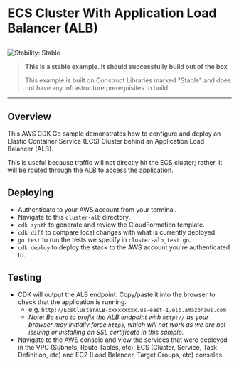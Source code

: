 # ECS Cluster With Application Load Balancer (ALB)

## <!--BEGIN STABILITY BANNER-->

![Stability: Stable](https://img.shields.io/badge/stability-Stable-success.svg?style=for-the-badge)

> **This is a stable example. It should successfully build out of the box**
>
> This example is built on Construct Libraries marked "Stable" and does not have any infrastructure prerequisites to build.

---

<!--END STABILITY BANNER-->

## Overview

This AWS CDK Go sample demonstrates how to configure and deploy an Elastic Container Service (ECS) Cluster behind an Application Load Balancer (ALB).

This is useful because traffic will not directly hit the ECS cluster; rather, it will be routed through the ALB to access the application.

## Deploying

- Authenticate to your AWS account from your terminal.
- Navigate to this `cluster-alb` directory.
- `cdk synth` to generate and review the CloudFormation template.
- `cdk diff` to compare local changes with what is currently deployed.
- `go test` to run the tests we specify in `cluster-alb_test.go`.
- `cdk deploy` to deploy the stack to the AWS account you're authenticated to.

## Testing

- CDK will output the ALB endpoint. Copy/paste it into the browser to check that the application is running.
  - e.g. `http://EcsClusterALB-xxxxxxxxx.us-east-1.elb.amazonaws.com`
  - _Note: Be sure to prefix the ALB endpoint with `http://` as your browser may initially force `https`, which will not work as we are not issuing or installing an SSL certificate in this sample._
- Navigate to the AWS console and view the services that were deployed in the VPC (Subnets, Route Tables, etc), ECS (Cluster, Service, Task Definition, etc) and EC2 (Load Balancer, Target Groups, etc) consoles.
